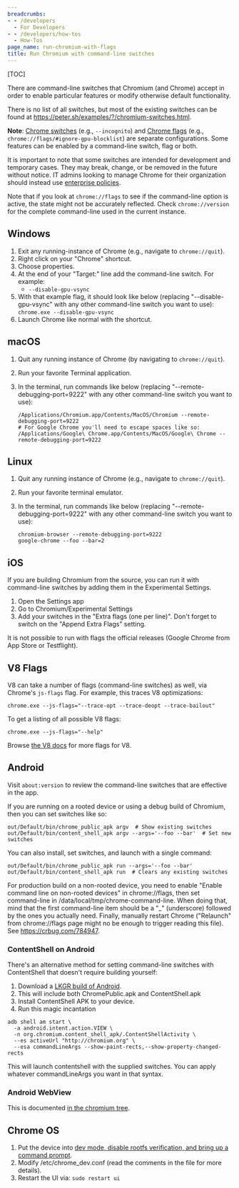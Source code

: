 ```yaml
---
breadcrumbs:
- - /developers
  - For Developers
- - /developers/how-tos
  - How-Tos
page_name: run-chromium-with-flags
title: Run Chromium with command-line switches
---
```


[TOC]

There are command-line switches that Chromium (and Chrome) accept in order
to enable particular features or modify otherwise default functionality.

There is no list of all switches, but most of the existing switches
can be found at <https://peter.sh/examples/?/chromium-switches.html>.

**Note**: [Chrome switches](https://chromium.googlesource.com/chromium/src/+/main/docs/configuration.md#switches)
(e.g., `--incognito`)
and [Chrome flags](https://chromium.googlesource.com/chromium/src/+/main/docs/configuration.md#flags)
(e.g., `chrome://flags/#ignore-gpu-blocklist`) are separate configurations.
Some features can be enabled by a command-line switch, flag or both.

It is important to note that some switches are intended for development and
temporary cases. They may break, change, or be removed in the future without
notice. IT admins looking to manage Chrome for their organization should
instead use [enterprise policies](https://chromeenterprise.google/policies/).

Note that if you look at `chrome://flags` to see if the command-line option is
active, the state might not be accurately reflected. Check `chrome://version`
for the complete command-line used in the current instance.

## Windows

1.  Exit any running-instance of Chrome (e.g., navigate to `chrome://quit`).
2.  Right click on your "Chrome" shortcut.
3.  Choose properties.
4.  At the end of your "Target:" line add the command-line switch. For
            example:
    *   `--disable-gpu-vsync`
5.  With that example flag, it should look like below (replacing
            "--disable-gpu-vsync" with any other command-line switch you want to
            use):
    `chrome.exe --disable-gpu-vsync`
6.  Launch Chrome like normal with the shortcut.

## macOS

1.  Quit any running instance of Chrome (by navigating to `chrome://quit`).
2.  Run your favorite Terminal application.
3.  In the terminal, run commands like below (replacing
            "--remote-debugging-port=9222" with any other command-line switch you
            want to use):

    ```none
    /Applications/Chromium.app/Contents/MacOS/Chromium --remote-debugging-port=9222
    # For Google Chrome you'll need to escape spaces like so:
    /Applications/Google\ Chrome.app/Contents/MacOS/Google\ Chrome --remote-debugging-port=9222
    ```

## Linux

1.  Quit any running instance of Chrome (e.g., navigate to `chrome://quit`).
2.  Run your favorite terminal emulator.
3.  In the terminal, run commands like below (replacing
            "--remote-debugging-port=9222" with any other command-line switch you
            want to use):

    ```none
    chromium-browser --remote-debugging-port=9222
    google-chrome --foo --bar=2
    ```

## iOS

If you are building Chromium from the source, you can run it with command-line
switches by adding them in the Experimental Settings.

1.  Open the Settings app
2.  Go to Chromium/Experimental Settings
3.  Add your switches in the "Extra flags (one per line)". Don't forget to
            switch on the "Append Extra Flags" setting.

It is not possible to run with flags the official releases (Google Chrome from
App Store or Testflight).

## V8 Flags

V8 can take a number of flags (command-line switches) as well,
via Chrome's `js-flags` flag. For example, this traces V8 optimizations:

```none
chrome.exe --js-flags="--trace-opt --trace-deopt --trace-bailout"
```

To get a listing of all possible V8 flags:

```none
chrome.exe --js-flags="--help"
```

Browse [the V8 docs](https://v8.dev/docs) for more flags for V8.

## Android

Visit `about:version` to review the command-line switches that are effective
in the app.

If you are running on a rooted device or using a debug build of Chromium, then
you can set switches like so:

```none
out/Default/bin/chrome_public_apk argv  # Show existing switches
out/Default/bin/content_shell_apk argv --args='--foo --bar'  # Set new switches
```

You can also install, set switches, and launch with a single command:

```none
out/Default/bin/chrome_public_apk run --args='--foo --bar'
out/Default/bin/content_shell_apk run  # Clears any existing switches
```

For production build on a non-rooted device, you need to enable "Enable command
line on non-rooted devices" in chrome://flags, then set command-line in
/data/local/tmp/chrome-command-line. When doing that, mind that the first
command-line item should be a "_" (underscore) followed by the ones you actually
need. Finally, manually restart Chrome ("Relaunch" from chrome://flags page
might no be enough to trigger reading this file). See
<https://crbug.com/784947>.

### ContentShell on Android

There's an alternative method for setting command-line switches with ContentShell
that doesn't require building yourself:

1.  Download a [LKGR build of
            Android](https://download-chromium.appspot.com/?platform=Android&type=continuous).
2.  This will include both ChromePublic.apk and ContentShell.apk
3.  Install ContentShell APK to your device.
4.  Run this magic incantation

```none
adb shell am start \
  -a android.intent.action.VIEW \
  -n org.chromium.content_shell_apk/.ContentShellActivity \
  --es activeUrl "http://chromium.org" \
  --esa commandLineArgs --show-paint-rects,--show-property-changed-rects
```

This will launch contentshell with the supplied switches. You can apply whatever
commandLineArgs you want in that syntax.

### Android WebView

This is documented [in the chromium
tree](https://chromium.googlesource.com/chromium/src/+/HEAD/android_webview/docs/commandline-flags.md).

## Chrome OS

1.  Put the device into [dev mode, disable rootfs verification, and
            bring up a command
            prompt](/chromium-os/developer-library/guides/device/developer-mode/).
2.  Modify /etc/chrome_dev.conf (read the comments in the file for more
            details).
3.  Restart the UI via:
    `sudo restart ui`

